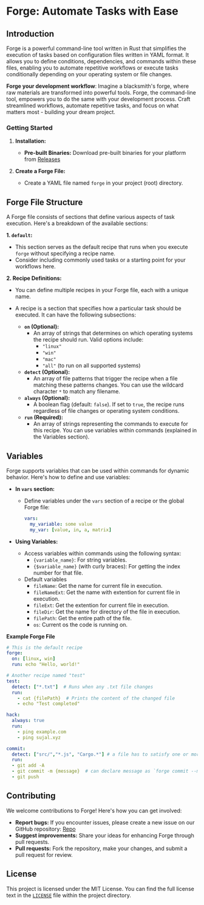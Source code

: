# Forge: Automate Tasks with Ease

## Introduction

Forge is a powerful command-line tool written in Rust that simplifies the execution of tasks based on configuration files written in YAML format. It allows you to define conditions, dependencies, and commands within these files, enabling you to automate repetitive workflows or execute tasks conditionally depending on your operating system or file changes.

**Forge your development workflow**: Imagine a blacksmith's forge, where raw materials are transformed into powerful tools. Forge, the command-line tool, empowers you to do the same with your development process. Craft streamlined workflows, automate repetitive tasks, and focus on what matters most - building your dream project.

### Getting Started

1. **Installation:**
   - **Pre-built Binaries:** Download pre-built binaries for your platform from [Releases](https://github.com/SujalChoudhari/Forge/releases)

2. **Create a Forge File:**
   - Create a YAML file named `forge` in your project (root) directory.

## Forge File Structure

A Forge file consists of sections that define various aspects of task execution. Here's a breakdown of the available sections:

**1. `default`:**

   - This section serves as the default recipe that runs when you execute `forge` without specifying a recipe name.
   - Consider including commonly used tasks or a starting point for your workflows here.

**2. Recipe Definitions:**
   - You can define multiple recipes in your Forge file, each with a unique name.
   - A recipe is a section that specifies how a particular task should be executed. It can have the following subsections:

     * **`on` (Optional):**
       - An array of strings that determines on which operating systems the recipe should run. Valid options include:
         - `"linux"`
         - `"win"`
         - `"mac"`
         - `"all"` (to run on all supported systems)
     * **`detect` (Optional):**
       - An array of file patterns that trigger the recipe when a file matching these patterns changes. You can use the wildcard character `*` to match any filename.
     * **`always` (Optional):**
       - A boolean flag (default: `false`). If set to `true`, the recipe runs regardless of file changes or operating system conditions.
     * **`run` (Required):**
       - An array of strings representing the commands to execute for this recipe. You can use variables within commands (explained in the Variables section).


## Variables

Forge supports variables that can be used within commands for dynamic behavior. Here's how to define and use variables:

- **In `vars` section:**
  - Define variables under the `vars` section of a recipe or the global Forge file:

    ```yaml
    vars:
      my_variable: some value
      my_var: [value, in, a, matrix]
      ```

- **Using Variables:**
  - Access variables within commands using the following syntax:
    - `{variable_name}`: For string variables.
    - `{$variable_name}` (with curly braces): For getting the index number for that file.
  - Default variables
    - `fileName`: Get the name for current file in execution.
    - `fileNameExt`: Get the name with extention for current file in execution.
    - `fileExt`: Get the extention for current file in execution.
    - `fileDir`: Get the name for directory of the file in execution.
    - `filePath`: Get the entire path of the file.
    - `os`: Current os the code is running on.


**Example Forge File**

```yaml
# This is the default recipe
forge:
  on: [linux, win]
  run: echo "Hello, world!"

# Another recipe named "test"
test:
  detect: ["*.txt"]  # Runs when any .txt file changes
  run:
    - cat {filePath}  # Prints the content of the changed file
    - echo "Test completed"

hack:
  always: true
  run:
    - ping example.com
    - ping sujal.xyz

commit:
  detect: ["src/","*.js", "Cargo.*"] # a file has to satisfy one or more condition for the forge to detect.
  run:
  - git add -A
  - git commit -m {message}  # can declare message as `forge commit --message="Testing"` if not it will be asked during execution.
  - git push
```

## Contributing

We welcome contributions to Forge! Here's how you can get involved:

- **Report bugs:** If you encounter issues, please create a new issue on our GitHub repository: [Repo](https://github.com/SujalChoudhari/Forge)
- **Suggest improvements:** Share your ideas for enhancing Forge through pull requests.
- **Pull requests:** Fork the repository, make your changes, and submit a pull request for review.

## License

This project is licensed under the MIT License. You can find the full license text in the [`LICENSE`](https://github.com/SujalChoudhari/Forge/blob/main/LICENSE) file within the project directory.
